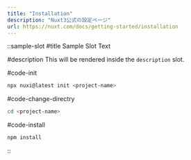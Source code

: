 ```yaml
---
title: "Installation"
description: "Nuxt3公式の設定ページ"
url: https://nuxt.com/docs/getting-started/installation
---
```


::sample-slot
#title
Sample Slot Text

#description
This will be rendered inside the `description` slot.

#code-init

```bash [npx]
npx nuxi@latest init <project-name>
```

#code-change-directry

```bash [powershell]
cd <project-name>
```

#code-install

```bash [npm]
npm install
```

::
